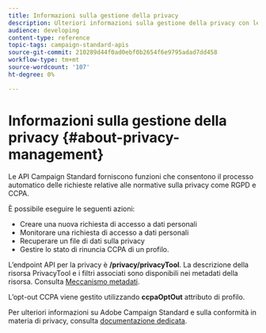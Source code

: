 ```yaml
---
title: Informazioni sulla gestione della privacy
description: Ulteriori informazioni sulla gestione della privacy con le API
audience: developing
content-type: reference
topic-tags: campaign-standard-apis
source-git-commit: 210289d44f0ad0ebf0b2654f6e9795adad7dd458
workflow-type: tm+mt
source-wordcount: '107'
ht-degree: 0%

---
```



# Informazioni sulla gestione della privacy {#about-privacy-management}

Le API Campaign Standard forniscono funzioni che consentono il processo automatico delle richieste relative alle normative sulla privacy come RGPD e CCPA.

È possibile eseguire le seguenti azioni:

* Creare una nuova richiesta di accesso a dati personali
* Monitorare una richiesta di accesso a dati personali
* Recuperare un file di dati sulla privacy
* Gestire lo stato di rinuncia CCPA di un profilo.

L’endpoint API per la privacy è **/privacy/privacyTool**. La descrizione della risorsa PrivacyTool e i filtri associati sono disponibili nei metadati della risorsa. Consulta [Meccanismo metadati](../../api/using/metadata-mechanism.md).

L’opt-out CCPA viene gestito utilizzando **ccpaOptOut** attributo di profilo.

Per ulteriori informazioni su Adobe Campaign Standard e sulla conformità in materia di privacy, consulta [documentazione dedicata](../../start/using/privacy-requests.md).
